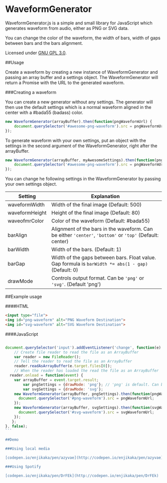 WaveformGenerator
=================

WaveformGenerator.js is a simple and small library for JavaScript which generates waveform from audio, either as PNG or SVG data.

You can change the color of the waveform, the width of bars, width of gaps between bars and the bars alignment.

Licensed under [GNU GPL 3.0](https://tldrlegal.com/license/gnu-general-public-license-v3-(gpl-3)).

##Usage

Create a waveform by creating a new instance of WaveformGenerator and passing an array buffer and a settings object. The WaveformGenerator will return a Promise with the URL to the generated waveform.

###Creating a waveform

You can create a new generator without any settings. The generator will then use the default settings which is a normal waveform aligned in the center with a #bada55 (badass) color.

```javascript
new WaveformGenerator(arrayBuffer).then(function(pngWaveformUrl) {
	document.querySelector('#awesome-png-waveform').src = pngWaveformUrl;
});
```

To generate waveform with your own settings, put an object with the settings in the second argument of the WaveformGenerator, right after the arrayBuffer.

```javascript
new WaveformGenerator(arrayBuffer, myAwesomeSettings).then(function(pngWaveformUrl) {
	document.querySelector('#awesome-png-waveform').src = pngWaveformUrl;
});
```
You can change he following settings in the WaveformGenerator by passing your own settings object.

|Setting|Explanation|
|--- | ---|
|waveformWidth|Width of the final image (Default: 500)|
|waveformHeight|Height of the final image (Default: 80)|
|waveofmrColor|Color of the waveform (Default: #bada55)|
|barAlign|Alignment of the bars in the waveform. Can be either ```'center'```, ```'bottom'``` or ```'top'``` (Default: center)|
|barWidth|Width of the bars. (Default: 1)|
|barGap|Width of the gaps between bars. Float value. Gap formula is ```barWidth *= abs(1 - gap)``` (Default: 0)|
|drawMode|Controls output format. Can be ```'png'``` or ```'svg'```. (Default 'png')|

##Example usage

####HTML
```html
<input type="file">
<img id="png-waveform" alt="PNG Waveform Destination">
<img id="svg-waveform" alt="SVG Waveform Destination">
```
####JavaScript
````javascript

document.querySelector('input').addEventListener('change', function(e) {
	// Create file reader to read the file as an ArrayBuffer
	var reader = new FileReader();
	// Tell the reader to read the file as an ArrayBuffer
	reader.readAsArrayBuffer(e.target.files[0]);
	// When the reader has loaded the read the file as an ArrayBuffer
  reader.onload = function(event) {
  	var arrayBuffer = event.target.result;
		var pngSettings = {drawMode: 'png'}; // 'png' is default. Can be omitted.
		var svgSettings = {drawMode: 'svg'};
    new WaveformGenerator(arrayBuffer, pngSettings).then(function(pngWaveformUrl) {
      document.querySelector('#png-waveform').src = pngWaveformUrl;
    });
    new WaveformGenerator(arrayBuffer, svgSettings).then(function(svgWaveformUrl) {
      document.querySelector('#svg-waveform').src = svgWaveformUrl;
    });
   };
}, false);
```

##Demo

###Using local media

[codepen.io/enjikaka/pen/azyvae](http://codepen.io/enjikaka/pen/azyvae)

###Using Spotify

[codepen.io/enjikaka/pen/DrFEk](http://codepen.io/enjikaka/pen/DrFEk)
